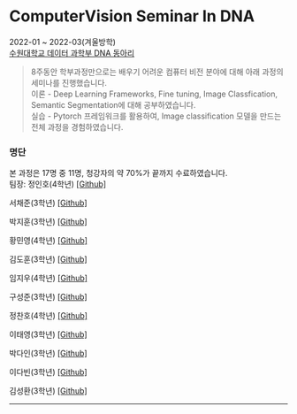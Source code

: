 # ComputerVision Seminar In DNA

2022-01 ~ 2022-03(겨울방학)   
[수원대학교 데이터 과학부 DNA 동아리](https://dna.oopy.io/)   
> 8주동안 학부과정만으로는 배우기 어려운 컴퓨터 비전 분야에 대해 아래 과정의 세미나를 진행했습니다.   
> 이론 - Deep Learning Frameworks, Fine tuning, Image Classfication, Semantic Segmentation에 대해 공부하였습니다.   
> 실습 - Pytorch 프레임워크를 활용하여, Image classification 모델을 만드는 전체 과정을 경험하였습니다.   

### 명단
본 과정은 17명 중 11명, 청강자의 약 70%가 끝까지 수료하였습니다.   
팀장: 정인호(4학년) [[Github]](https://github.com/inhovation97)   

서채준(3학년) [[Github]](https://github.com/WestChaeVI/Data-Network-Analysis)   

박지훈(3학년) [[Github]](https://github.com/JihoonPark99/Computer_Vision_Study)   

황민영(4학년) [[Github]](https://github.com/ggomaeng514/CV_seminar_project)   

김도훈(3학년) [[Github]](https://github.com/dohun-mat/dna_study_semina)   

임지우(4학년) [[Github]](https://github.com/amthreeh/ComputerVision_Seminar)  

구성준(3학년) [[Github]](https://github.com/KOO-96/DNA_seminar)   

정찬호(4학년) [[Github]](https://github.com/hodurang2/CV_project)

이태영(3학년) [[Github]](https://github.com/Taeyoungleee/ComputerVision_Seminar/)

박다인(3학년) [[Github]](https://github.com/Park-da-in/ComputerVision_Seminar)

이다빈(3학년) [[Github]](https://github.com/d-bxiin/ComputerVision_Seminar)
 
김성환(3학년) [[Github]](https://github.com/hwanin99/ComputerVision_Seminar)   


----------------------------------------------------------------------------------------------------------------------------------------
